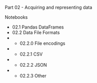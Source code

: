 Part 02 - Acquiring and representing data

Notebooks
- 02.1 Pandas DataFrames
- 02.2 Data File Formats
- - 02.2.0 File encodings
- - 02.2.1 CSV
- - 02.2.2 JSON
- - 02.2.3 Other

